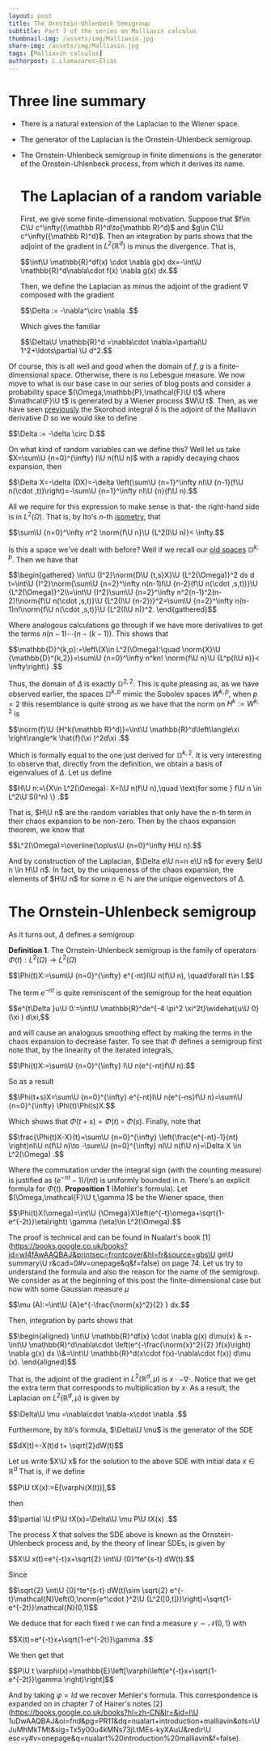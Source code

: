 ```yaml
---
layout: post
title: The Ornstein-Uhlenbeck Semigroup
subtitle: Part 7 of the series on Malliavin calculus
thumbnail-img: /assets/img/Malliavin.jpg
share-img: /assets/img/Malliavin.jpg
tags: [Malliavin calculus]
authorpost: L.Llamazares-Elias
---
```


# Three line summary

- There is a natural extension of the Laplacian to the Wiener space.

- The generator of the Laplacian is the Ornstein-Uhlenbeck semigroup.

- The Ornstein-Uhlenbeck semigroup in finite dimensions is the
  generator of the Ornstein-Uhlenbeck process, from which it derives
  its name.

  # The Laplacian of a random variable

  First, we give some finite-dimensional motivation. Suppose that
  $f\in C\U c^\infty({\mathbb R}^d\to{\mathbb R}^d)$ and
  $g\in C\U c^\infty({\mathbb R}^d)$. Then an integration by parts shows
  that the adjoint of the gradient in $L^2({\mathbb R}^d)$ is minus the
  divergence. That is,

  <div>
   $$\int\U \mathbb{R}^df(x) \cdot \nabla g(x) dx=-\int\U \mathbb{R}^d\nabla\cdot  f(x) \nabla g(x) dx.$$
  </div>

  Then, we define the Laplacian as minus the adjoint of the gradient
  $\nabla$ composed with the gradient

  <div>
   $$\Delta := -\nabla^\circ \nabla .$$
  </div>

  Which gives the familiar

  <div>
   $$\Delta\U \mathbb{R}^d =\nabla\cdot \nabla=\partial\U 1^2+\ldots\partial \U d^2.$$
  </div>

Of course, this is all well and good when the domain of $f,g$ is a
finite-dimensional space. Otherwise, there is no Lebesgue measure. We
now move to what is our base case in our series of blog posts and
consider a probability space $(\Omega,\mathbb{P},\mathcal{F}\U t)$ where
$\mathcal{F}\U t$ is generated by a Wiener process $W\U t$. Then, as we have
seen [previously](https://nowheredifferentiable.com/2022-07-02-Malliavin-Calculus-4/#:~:text=Malliavin%20derivative%20are-,adjoint,-in%20the%20following) the Skorohod integral $\delta$ is the adjoint of
the Malliavin derivative $D$ so we would like to define

<div>
 $$\Delta  := -\delta \circ D.$$
</div>

On what kind of random variables can we
define this? Well let us take $X=\sum\U {n=0}^{\infty}  I\U n(f\U n)$ with a
rapidly decaying chaos expansion, then

<div>
 $$\Delta X=-\delta (DX)=-\delta \left(\sum\U {n=1}^\infty nI\U {n-1}(f\U n(\cdot ,t))\right)=-\sum\U {n=1}^\infty nI\U {n}(f\U n).$$
</div>

All we require for this expression to make sense is that- the right-hand
side is in $L^2(\Omega)$. That is, by Ito's $n$-th [isometry](https://nowheredifferentiable.com/2022-05-26-Malliavin-Calculus-1/#:~:text=As%20a%20result-,we,-also%20get%20by), that

<div>
 $$\sum\U {n=0}^\infty n^2 \norm{f\U n}\U {L^2(I\U n)}< \infty.$$
</div>

Is this a space
we've dealt with before? Well if we recall our [old spaces](https://nowheredifferentiable.com/2022-07-02-Malliavin-Calculus-3/#:~:text=In%20the%20same%20fashion%20as%20before)
$\mathbb{D}^{k,p}$. Then we have that

<div>
 $$\begin{gathered}
        \int\U {I^2}\norm{D\U {t,s}X}\U {L^2(\Omega)}^2 ds d t=\int\U {I^2}\norm{\sum\U {n=2}^\infty n(n-1)I\U {n-2}(f\U n(\cdot ,s,t))}\U {L^2(\Omega)}^2\\=\int\U {I^2}\sum\U {n=2}^\infty n^2(n-1)^2(n-2)!\norm{f\U n(\cdot ,s,t)}\U {L^2(I\U {n-2})}^2=\sum\U {n=2}^\infty n(n-1)n!\norm{f\U n(\cdot ,s,t)}\U {L^2(I\U n)}^2.
    \end{gathered}$$
</div>

Where analogous calculations go through if we have
more derivatives to get the terms $n(n-1)\cdots (n-(k-1))$. This shows
that

<div>
 $$\mathbb{D}^{k,p}:=\left\{X\in L^2(\Omega):\quad \norm{X}\U {\mathbb{D}^{k,2}}=\sum\U {n=0}^\infty n^kn! \norm{f\U n}\U {L^p(I\U n)}< \infty\right\} .$$
</div>

Thus, the domain of $\Delta$ is exactly $\mathbb{D}^{2,2}$. This is
quite pleasing as, as we have observed earlier, the spaces
$\mathbb{D}^{k,p}$ mimic the Sobolev spaces $W^{k,p}$, when $p=2$ this
resemblance is quite strong as we have that the norm on $H^k:=W^{k,2}$
is

<div>
 $$\norm{f}\U {H^k{\mathbb R}^d)}=\int\U \mathbb{R}^d\left\langle\xi \right\rangle^k \hat{f}(\xi )^2d\xi .$$
</div>

Which is formally equal to the one just derived for $\mathbb{D}^{k,2}.$
It is very interesting to observe that, directly from the definition, we
obtain a basis of eigenvalues of $\Delta$. Let us define

<div>
 $$H\U n:=\{X\in L^2(\Omega): X=I\U n(f\U n),\quad \text{for some } f\U n \in L^2\U S(I^n)  \} .$$
</div>

That is, $H\U n$ are the random variables that only have the $n$-th term
in their chaos expansion to be non-zero. Then by the chaos expansion
theorem, we know that

<div>
 $$L^2(\Omega)=\overline{\oplus\U {n=0}^\infty H\U n}.$$
</div>

And by construction
of the Laplacian, $\Delta e\U n=n e\U n$ for every $e\U n \in H\U n$. In fact,
by the uniqueness of the chaos expansion, the elements of $H\U n$ for some
$n \in \mathbb{N}$ are the unique eigenvectors of $\Delta .$

# The Ornstein-Uhlenbeck semigroup

As it turns out, $\Delta$ defines a semigroup

**Definition 1**. The Ornstein-Uhlenbeck semigroup is the family of
operators $\Phi(t):L^2(\Omega)\to L^2(\Omega)$

<div>
 $$\Phi(t)X:=\sum\U {n=0}^{\infty}  e^{-nt}I\U n(f\U n),  \quad\forall t\in I.$$
</div>

The term $e^{-nt}$ is quite reminiscent of the semigroup for the heat
equation

<div>
 $$e^{t\Delta }u\U 0:=\int\U \mathbb{R}^de^{-4 \pi^2 \xi^2t}\widehat{u\U 0}(\xi ) d\xi,$$
</div>

and will cause an analogous smoothing effect by making the terms in the
chaos expansion to decrease faster. To see that $\Phi$ defines a
semigroup first note that, by the linearity of the iterated integrals,

<div>
 $$\Phi(t)X:=\sum\U {n=0}^{\infty}  I\U n(e^{-nt}f\U n).$$
</div>

So as a result

<div>
 $$\Phi(t+s)X=\sum\U {n=0}^{\infty}  e^{-nt}I\U n(e^{-ns}f\U n)=\sum\U {n=0}^{\infty}  \Phi(t)\Phi(s)X.$$
</div>

Which shows that $\Phi(t+s)=\Phi(t)\circ \Phi(s)$. Finally, note that

<div>
 $$\frac{\Phi(t)X-X}{t}=\sum\U {n=0}^{\infty} \left(\frac{e^{-nt}-1}{nt} \right)nI\U n(f\U n)\to -\sum\U {n=0}^{\infty}  nI\U n(f\U n)=\Delta X \in L^2(\Omega)  .$$
</div>

Where the commutation under the integral sign (with the counting
measure) is justified as $(e^{-nt}-1)/(nt)$ is uniformly bounded in $n$.
There's an explicit formula for $\Phi(t)$.
**Proposition 1** (Mehler's formula). Let
$(\Omega,\mathcal{F}\U t,\gamma  )$ be the Wiener space, then

<div>
 $$\Phi(t)X(\omega)=\int\U {\Omega}X\left(e^{-t}\omega+\sqrt{1-e^{-2t}}\eta\right) \gamma  (\eta)\in L^2(\Omega).$$
</div>

The proof is technical and can be found in Nualart's book
[1](https://books.google.co.uk/books?id=wI4fAwAAQBAJ&printsec=frontcover&hl=fr&source=gbs\U ge\U summary\U r&cad=0#v=onepage&q&f=false) on page 74. Let us try to understand the
formula and also the reason for the name of the semigroup. We consider
as at the beginning of this post the finite-dimensional case but now
with some Gaussian measure $\mu$

<div>
 $$\mu (A):=\int\U {A}e^{-\frac{\norm{x}^2}{2} } dx.$$
</div>

Then, integration by
parts shows that

<div>
 $$\begin{aligned}
        \int\U \mathbb{R}^df(x) \cdot \nabla g(x) d\mu(x) & =-\int\U \mathbb{R}^d\nabla\cdot  \left(e^{-\frac{\norm{x}^2}{2} }f(x)\right) \nabla g(x) dx \\&=\int\U \mathbb{R}^d(x\cdot f(x)-\nabla\cdot f(x)) d\mu (x).
    \end{aligned}$$
</div>

That is, the adjoint of the gradient in
$L^2({\mathbb R}^d,\mu )$ is $x\cdot -\nabla\cdot$. Notice that we get
the extra term that corresponds to multiplication by $x\cdot$.As a
result, the Laplacian on $L^2({\mathbb R}^d, \mu )$ is given by

<div>
 $$\Delta\U \mu =\nabla\cdot \nabla-x\cdot \nabla .$$
</div>

Furthermore, by Itô's
formula, $\Delta\U \mu$ is the generator of the SDE

<div>
 $$dX(t)=-X(t)d t+ \sqrt{2}dW(t)$$
</div>

Let us write $X\U x$ for the solution to
the above SDE with initial data $x \in {\mathbb R}^d$ That is, if we
define

<div>
 $$P\U tX(x):=E[\varphi(X(t))],$$
</div>

then

<div>
 $$\partial \U tP\U tX(x)=\Delta\U \mu P\U tX(x) .$$
</div>

The process $X$ that solves
the SDE above is known as the Ornstein-Uhlenbeck process and, by the
theory of linear SDEs, is given by

<div>
 $$X\U x(t)=e^{-t}x+\sqrt{2} \int\U {0}^te^{s-t} dW(t).$$
</div>

Since

<div>
 $$\sqrt{2} \int\U {0}^te^{s-t} dW(t)\sim \sqrt{2} e^{-t}\mathcal{N}\left(0,\norm{e^\cdot }^2\U {L^2([0,t])}\right)=\sqrt{1-e^{-2t}}\mathcal{N}(0,1)$$
</div>

We deduce that for each fixed $t$ we can find a measure
$\gamma   \sim \mathcal{N}(0,1)$ with

<div>
 $$X(t)=e^{-t}x+\sqrt{1-e^{-2t}}\gamma .$$
</div>

We then get that

<div>
 $$P\U t \varphi(x)=\mathbb{E}\left[\varphi\left(e^{-t}x+\sqrt{1-e^{-2t}}\gamma  \right)\right]$$
</div>

And by taking $\varphi=Id$ we recover Mehler's formula. This
correspondence is expanded on in chapter $7$ of Hairer's notes
[2](https://books.google.co.uk/books?hl=zh-CN&lr=&id=l\U 1uDwAAQBAJ&oi=fnd&pg=PR11&dq=nualart+introduction+malliavin&ots=\U JuMhMkTMt&sig=Tx5y00u4kMNs73jLtMEs-kyXAuU&redir\U esc=y#v=onepage&q=nualart\%20introduction\%20malliavin&f=false).
